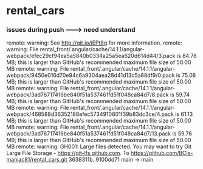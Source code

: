 # rental_cars

### issues during push ---> need understand <br>
remote: warning: See http://git.io/iEPt8g for more information.
remote: warning: File rental_front/.angular/cache/14.1.1/angular-webpack/efec29cf94ea5a5840b0334a25a5ea620d614d44/3.pack is 84.78 MB; this is larger than GitHub's recommended maximum file size of 50.00 MB
remote: warning: File rental_front/.angular/cache/14.1.1/angular-webpack/9450e016d70e94c6a9304aea28d41d13c5a88df9/0.pack is 75.08 MB; this is larger than GitHub's recommended maximum file size of 50.00 MB
remote: warning: File rental_front/.angular/cache/14.1.1/angular-webpack/3ad76717416be840f51a537461fd51f048ca84d7/8.pack is 59.74 MB; this is larger than GitHub's recommended maximum file size of 50.00 MB
remote: warning: File rental_front/.angular/cache/14.1.1/angular-webpack/468588d36352188efec5734910801f39b83dc3ce/4.pack is 61.13 MB; this is larger than GitHub's recommended maximum file size of 50.00 MB
remote: warning: File rental_front/.angular/cache/14.1.1/angular-webpack/3ad76717416be840f51a537461fd51f048ca84d7/13.pack is 59.76 MB; this is larger than GitHub's recommended maximum file size of 50.00 MB
remote: warning: GH001: Large files detected. You may want to try Git Large File Storage - https://git-lfs.github.com.
To https://github.com/BCIs-maniac81/rental_cars.git
   3638311b..9100dd71  main -> main
